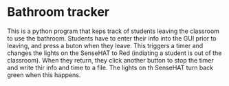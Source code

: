 # Bathroom tracker

This is a python program that keps track of students leaving the classroom to use the 
bathroom.  Students have to enter their info into the GUI prior to leaving, and
press a buton when they leave.  This triggers a timer and changes the lights
on the SenseHAT to Red (indiating a student is out of the classroom). When they return,
they click another button to stop the timer and write thir info and time to a file.
  The lights on th SenseHAT turn back green when this happens.  
